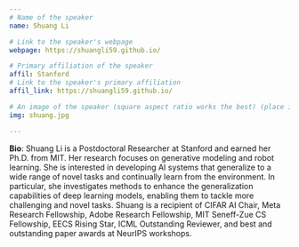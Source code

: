 ```yaml
---
# Name of the speaker
name: Shuang Li

# Link to the speaker's webpage
webpage: https://shuangli59.github.io/

# Primary affiliation of the speaker
affil: Stanford
# Link to the speaker's primary affiliation
affil_link: https://shuangli59.github.io/

# An image of the speaker (square aspect ratio works the best) (place in the `assets/img/speakers` directory)
img: shuang.jpg

---
```


<!-- Whatever you write below will show up as the speaker's bio -->

<!-- Shuang earned her Ph.D. degree from MIT in Aug 2023. She will start as an Assistant Professor at the University of Toronto and Vector Institute in Fall 2024. Shuang is interested in developing AI systems that generalize to a wide range of novel tasks and continually learn from the environment. Her research explores methods to incorporate compositionality into deep learning models, giving rise to stronger generalization abilities for solving more challenging novel tasks. Her research involves Generative Modeling, Embodied AI, and Vision-Language Understanding. Shuang is a recipient of the Meta Research Fellowship, Adobe Research Fellowship, MIT Seneff-Zue CS Fellowship, EECS Rising Star, ICML Outstanding Reviewer, and best and outstanding paper awards at NeurIPS workshops. -->

**Bio**: 
Shuang Li is a Postdoctoral Researcher at Stanford and earned her Ph.D. from MIT. Her research focuses on generative modeling and robot learning. She is interested in developing AI systems that generalize to a wide range of novel tasks and continually learn from the environment. In particular, she investigates methods to enhance the generalization capabilities of deep learning models, enabling them to tackle more challenging and novel tasks. Shuang is a recipient of CIFAR AI Chair, Meta Research Fellowship, Adobe Research Fellowship, MIT Seneff-Zue CS Fellowship, EECS Rising Star, ICML Outstanding Reviewer, and best and outstanding paper awards at NeurIPS workshops.
